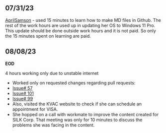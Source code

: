 ## 07/31/23

[AprilSamson](https://github.com/AprilSamson) - used 15 minutes to learn how to make MD files in Github. The rest of the work hours are used up in updating her OS to Windows 11 Pro. This update should be done outside work hours and it is not paid. So only the 15 minutes spent on learning are paid.

## 08/08/23

**EOD**

4 hours working only due to unstable internet
- Worked only on requested changes regarding pull requests:
- [Issue# 57](https://github.com/NoteHive/Silk-Corp-Guide/pull/174/files)
- [Issue# 101](https://github.com/NoteHive/Silk-Corp-Guide/pull/171/commits/1a8760afb5e458cc18e650ae28f391c4715b5177)
- [Issue# 99](https://github.com/NoteHive/Silk-Corp-Guide/pull/169/commits/1b0b6d35123011e6c9bce8b50c4a98811d1f626d)
- Also, visited the KVAC website to check if she can schedule an appointment for VISA.
- She hopped on a call with workmate to improve the content created for SILK Corp. That meeting was only for 10 minutes to discuss the problems she was 
  facing in the content. 
